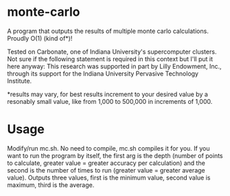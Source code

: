 # monte-carlo
A program that outputs the results of multiple monte carlo calculations. Proudly O(1) (kind of*)!

Tested on Carbonate, one of Indiana University's supercomputer clusters. Not sure if the following statement is required in this context but I'll put it here anyway:
This research was supported in part by Lilly Endowment, Inc., through its support for the Indiana University Pervasive Technology Institute.

*results may vary, for best results increment to your desired value by a resonably small value, like from 1,000 to 500,000 in increments of 1,000.


# Usage
Modify/run mc.sh. No need to compile, mc.sh compiles it for you.
If you want to run the program by itself, the first arg is the depth (number of points to calculate, greater value = greater accuracy per calculation) and the second is the number of times to run (greater value = greater average value). Outputs three values, first is the minimum value, second value is maximum, third is the average.

